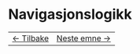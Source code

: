 # Navigasjonslogikk


<table width="100%">
  <tr>
    <td><a href="3_dynamic_route.md">← Tilbake</a></td>
    <td align="right"><a href="../week_4/README.md">Neste emne →</a></td>
  </tr>
</table>